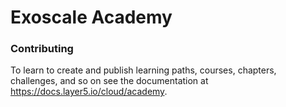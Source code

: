 # Exoscale Academy



### Contributing

To learn to create and publish learning paths, courses, chapters, challenges, and so on see the documentation at https://docs.layer5.io/cloud/academy.
